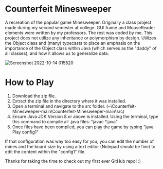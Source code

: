 # Counterfeit Minesweeper
A recreation of the popular game Minesweeper. Originally a class project made during my second semester at college. GUI frame and MouseReader elements were written by my professors. The rest was coded by me. This project does not utilize any inheritance or polymorphism by design. Utilizes the Object class and (many) typecasts to place an emphasis on the importance of the Object class within Java (which serves as the "daddy" of all classes), and how it allows us to generalize data. 

![Screenshot 2022-10-14 015520](https://user-images.githubusercontent.com/106047063/195773112-b2801759-8e7f-4abd-bac9-1c24a4de8f70.png)


# How to Play
1. Download the zip file.
2. Extract the zip file in the directory where it was installed.
3. Open a terminal and navigate to the src folder. (~\Counterfeit-Minesweeper-main\Counterfeit-Minesweeper-main\src)
4. Ensure Java JDK Version 8 or above is installed. Using the terminal, type this command to compile all .java files: "javac *.java"
5. Once files have been compiled, you can play the game by typing "java Play config1"

If that configuration was way too easy for you, you can edit the number of mines and the board size by using a text editor (Notepad should be fine)
to edit the content within the "config1" file. 

Thanks for taking the time to check out my first ever GitHub repo! :)
